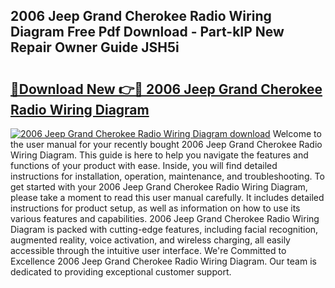 ## 2006 Jeep Grand Cherokee Radio Wiring Diagram Free Pdf Download - Part-kIP New Repair Owner Guide JSH5i

# <h2><a href="http://dftd2k.blite.top/?on=2006+Jeep+Grand+Cherokee+Radio+Wiring+Diagram">🔗Download New 👉🔴 2006 Jeep Grand Cherokee Radio Wiring Diagram</a></h2>

[![2006 Jeep Grand Cherokee Radio Wiring Diagram download](https://i.imgur.com/lujVjoI.png)](http://dftd2k.blite.top/?on=2006+Jeep+Grand+Cherokee+Radio+Wiring+Diagram)
Welcome to the user manual for your recently bought 2006 Jeep Grand Cherokee Radio Wiring Diagram. This guide is here to help you navigate the features and functions of your product with ease. Inside, you will find detailed instructions for installation, operation, maintenance, and troubleshooting. To get started with your 2006 Jeep Grand Cherokee Radio Wiring Diagram, please take a moment to read this user manual carefully. It includes detailed instructions for product setup, as well as information on how to use its various features and capabilities. 2006 Jeep Grand Cherokee Radio Wiring Diagram is packed with cutting-edge features, including facial recognition, augmented reality, voice activation, and wireless charging, all easily accessible through the intuitive user interface. We're Committed to Excellence 2006 Jeep Grand Cherokee Radio Wiring Diagram. Our team is dedicated to providing exceptional customer support.
